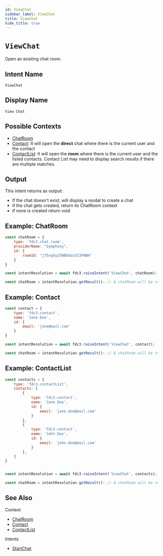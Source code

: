```yaml
---
id: ViewChat
sidebar_label: ViewChat
title: ViewChat
hide_title: true
---
```

# `ViewChat`

Open an existing chat room.

## Intent Name

`ViewChat`

## Display Name

`View Chat`

## Possible Contexts

* [ChatRoom](../../context/ref/ChatRoom)
* [Contact](../../context/ref/Contact): It will open the **direct** chat where there is the current user and the contact
* [ContactList](../../context/ref/ContactList): It will open the **room** where there is the current user and the listed contacts. Contact List may need to display search results if there are multiple matches.

## Output

This intent returns as output:
* If the chat doesn't exist, will display a modal to create a chat
* if the chat gets created, return its ChatRoom context
* if none is created return void

## Example: ChatRoom

```js
const chatRoom = {
    type: 'fdc3.chat.room',
    providerName: "Symphony",
    id: {
        roomId: "j75xqXy25NBOdacUI3FNBH"
    }
}

const intentResolution = await fdc3.raiseIntent('ViewChat', chatRoom);

const chatRoom = intentResolution.getResult(): // A chatRoom will be returned as context if the room was found
```

## Example: Contact

```js
const contact = {
    type: 'fdc3.contact',
    name: 'Jane Doe',
    id: {
        email: 'jane@mail.com'
    }
}

const intentResolution = await fdc3.raiseIntent('ViewChat', contact);

const chatRoom = intentResolution.getResult(): // A chatRoom will be returned as context if the direct chat was found
```

## Example: ContactList

```js
const contacts = {
    type: 'fdc3.contactList',
    contacts: [
        {
            type: 'fdc3.contact',
            name: 'Jane Doe',
            id: {
                email: 'jane.doe@mail.com'
            }
        },
        {
            type: 'fdc3.contact',
            name: 'John Doe',
            id: {
                email: 'john.doe@mail.com'
            }
        },
    ]
}


const intentResolution = await fdc3.raiseIntent('ViewChat', contacts);

const chatRoom = intentResolution.getResult(): // A chatRoom will be returned as context if the room was found
```

## See Also

Context

* [ChatRoom](../../context/ref/ChatRoom)
* [Contact](../../context/ref/Contact)
* [ContactList](../../context/ref/ContactList)

Intents

* [StartChat](StartChat)